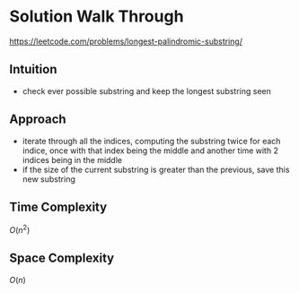 # Solution Walk Through
https://leetcode.com/problems/longest-palindromic-substring/

## Intuition
- check ever possible substring and keep the longest substring seen

## Approach
- iterate through all the indices, computing the substring twice for each indice, once with that index being the middle and another time with 2 indices being in the middle
- if the size of the current substring is greater than the previous, save this new substring

## Time Complexity
$O(n^2)$ 

## Space Complexity
$O(n)$


